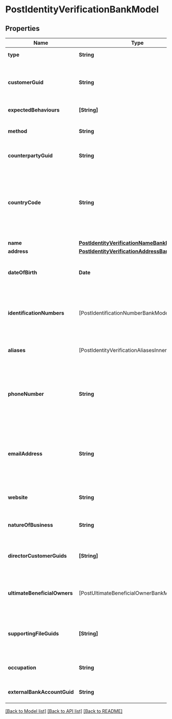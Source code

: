 # PostIdentityVerificationBankModel

## Properties
Name | Type | Description | Notes
------------ | ------------- | ------------- | -------------
**type** | **String** | The type of identity verification. | 
**customerGuid** | **String** | The customer&#39;s identifier. Required when type is kyc and method is attested_business_registration or type is kyc and method is attested_id_and_selfie. | [optional] 
**expectedBehaviours** | **[String]** | The optional expected behaviour to simulate. | [optional] 
**method** | **String** | The identity verification method. Required when type is counterparty, type is kyc, or type is bank_account. | [optional] 
**counterpartyGuid** | **String** | The counterparty&#39;s identifier. Required when type is counterparty. | [optional] 
**countryCode** | **String** | The ISO 3166 country 2-Alpha country the customer is being verified in. If not present, will default to the Bank&#39;s configured country code. Optional when type is kyc and method is id_and_selfie, type is kyc and method is tax_id_and_selfie, or type is kyc and method is business_registration. | [optional] 
**name** | [**PostIdentityVerificationNameBankModel**](PostIdentityVerificationNameBankModel.md) |  | [optional] 
**address** | [**PostIdentityVerificationAddressBankModel**](PostIdentityVerificationAddressBankModel.md) |  | [optional] 
**dateOfBirth** | **Date** | The customer&#39;s date of birth. Required when type is kyc and method is attested or type is kyc and method is attested_id_and_selfie. | [optional] 
**identificationNumbers** | [PostIdentificationNumberBankModel] | The customer&#39;s identification numbers. Required when type is kyc and method is attested, type is kyc and method is attested_business_registration, or type is kyc and method is attested_id_and_selfie. | [optional] 
**aliases** | [PostIdentityVerificationAliasesInnerBankModel] | The aliases of the customer. Optional when type is kyc and method is attested_business_registration. | [optional] 
**phoneNumber** | **String** | The customer&#39;s phone number. Required when type is kyc and method is attested_business_registration or type is kyc and method is attested_id_and_selfie. Optional when type is bank_account and method is attested_ownership. | [optional] 
**emailAddress** | **String** | The customer&#39;s email address. Required when type is kyc and method is attested_business_registration or type is kyc and method is attested_id_and_selfie. Optional when type is bank_account and method is attested_ownership. | [optional] 
**website** | **String** | The customer&#39;s website. Required when type is kyc and method is attested_business_registration. | [optional] 
**natureOfBusiness** | **String** | The customer&#39;s nature of business. Required when type is kyc and method is attested_business_registration. | [optional] 
**directorCustomerGuids** | **[String]** | The customer guids of the directors of the business Required when type is kyc and method is attested_business_registration. | [optional] 
**ultimateBeneficialOwners** | [PostUltimateBeneficialOwnerBankModel] | The ultimate beneficial owners of the business with 10% or more ownership Required when type is kyc and method is attested_business_registration. | [optional] 
**supportingFileGuids** | **[String]** | File guids supporting the verification Required when type is kyc and method is attested_business_registration or type is kyc and method is attested_id_and_selfie. | [optional] 
**occupation** | **String** | The customer&#39;s occupation. Optional when type is kyc and method is attested_id_and_selfie. | [optional] 
**externalBankAccountGuid** | **String** | The external bank account&#39;s identifier. Required when type is bank_account. | [optional] 

[[Back to Model list]](../README.md#documentation-for-models) [[Back to API list]](../README.md#documentation-for-api-endpoints) [[Back to README]](../README.md)


